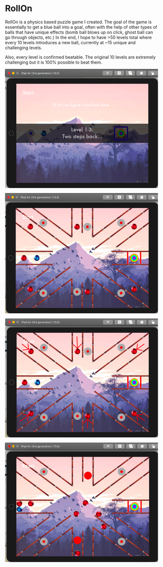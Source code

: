 # RollOn

RollOn is a physics based puzzle game I created. The goal of the game is essentially to get a blue ball into a goal, often with the help of other types of balls that have unique effects (bomb ball blows up on click, ghost ball can go through objects, etc.) In the end, I hope to have >50 levels total where every 10 levels introduces a new ball, currently at ~15 unique and challenging levels. 

Also, every level is confirmed beatable. The original 10 levels are extremely challenging but it is 100% possible to beat them. 

![Title Card](Screenshots/TitleCard.png?raw=true)

![Union Jack](Screenshots/UnionJack.png?raw=true)

![Union Jack Arrows](Screenshots/UnionJackArrows.png?raw=true)

![Union Jack Shot](Screenshots/UnionJackShot.png?raw=true)
